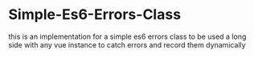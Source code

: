 # Simple-Es6-Errors-Class
this is an implementation for a simple es6 errors class to be used a long side with any vue instance to catch errors and record them dynamically
